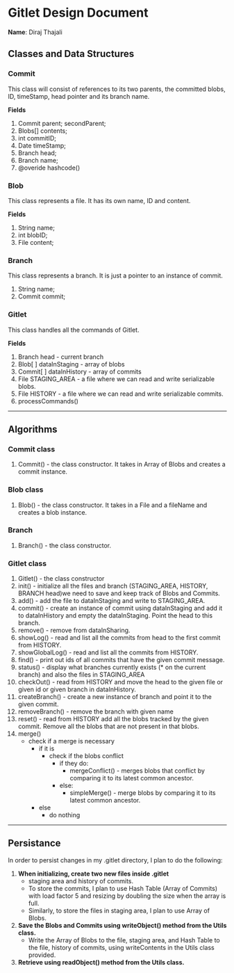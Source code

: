# Gitlet Design Document

**Name**: Diraj Thajali

## Classes and Data Structures
### Commit

This class will consist of references to its two parents, the committed blobs, ID, timeStamp, head pointer and its branch name. 

**Fields**

1. Commit parent; secondParent;
2. Blobs[] contents;
3. int commitID;
4. Date timeStamp;
5. Branch head;
6. Branch name;
7. @overide hashcode()
### Blob

This class represents a file. It has its own name, ID and content. 

**Fields**

1. String name;
2. int blobID;
3. File content;
### Branch

This class represents a branch. It is just a pointer to an instance of commit. 

1. String name;
2. Commit commit;
### Gitlet

This class handles all the commands of Gitlet. 

**Fields**

1. Branch head - current branch
2. Blob[ ] dataInStaging - array of blobs
3. Commit[ ] dataInHistory - array of commits
4. File STAGING_AREA - a file where we can read and write serializable blobs.
5. File HISTORY - a file where we can read and write serializable commits. 
6. processCommands()
----------
## Algorithms
### Commit class
1. Commit() - the class constructor. It takes in Array of Blobs and creates a commit instance. 


### Blob class
1. Blob() - the class constructor. It takes in a File and a fileName and creates a blob instance. 
### Branch
1. Branch() - the class constructor. 
### Gitlet class
1. Gitlet() - the class constructor
2. init() - initialize all the files and branch (STAGING_AREA, HISTORY, BRANCH head)we need to save and keep track of Blobs and Commits. 
3. add() - add the file to dataInStaging and write to STAGING_AREA. 
4. commit() - create an instance of commit using dataInStaging and add it to dataInHistory and empty the dataInStaging. Point the head to this branch. 
5. remove() - remove from dataInSharing.
6. showLog() - read and list all the commits from head to the first commit from HISTORY. 
7. showGlobalLog() - read and list all the commits from HISTORY. 
8. find() - print out ids of all commits that have the given commit message. 
9. status() - display what branches currently exists (* on the current branch) and also the files in STAGING_AREA
10. checkOut() - read from HISTORY and move the head to the given file or given id or given branch in dataInHistory. 
11. createBranch() - create a new instance of branch and point it to the given commit. 
12. removeBranch() - remove the branch with given name
13. reset() - read from HISTORY add all the blobs tracked by the given commit. Remove all the blobs that are not present in that blobs. 
14. merge()
    - check if a merge is necessary
        - if it is 
            - check if the blobs conflict
                - if they do: 
                    - mergeConflict() - merges blobs that conflict by comparing it to its latest common ancestor.
                - else:
                    - simpleMerge() - merge blobs by comparing it to its latest common ancestor. 
        - else 
            - do nothing


----------
## Persistance

In order to persist changes in my .gitlet directory, I plan to do the following: 

1. **When initializing, create two new files inside .gitlet**
    - staging area and history of commits. 
    - To store the commits, I plan to use Hash Table (Array of Commits) with load factor 5 and resizing by doubling the size when the array is full. 
    - Similarly, to store the files in staging area, I plan to use Array of Blobs. 
2. **Save the Blobs and Commits using writeObject() method from the Utils class.** 
    - Write the Array of Blobs to the file, staging area, and Hash Table to the file, history of commits, using writeContents in the Utils class provided.  
3. **Retrieve using readObject() method from the Utils class.** 

